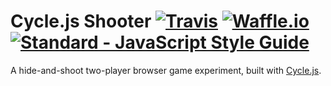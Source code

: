 # Cycle.js Shooter [![Travis](https://img.shields.io/travis/yarom-and-shahar/cyclejs-shooter.svg)](https://travis-ci.org/yarom-and-shahar/cyclejs-shooter) [![Waffle.io](https://img.shields.io/waffle/label/evancohen/smart-mirror/in%20progress.svg)](https://waffle.io/yarom-and-shahar/cyclejs-shooter) [![Standard - JavaScript Style Guide](https://img.shields.io/badge/code%20style-standard-brightgreen.svg)](http://standardjs.com/)

A hide-and-shoot two-player browser game experiment, built with [Cycle.js](https://cycle.js.org/).
